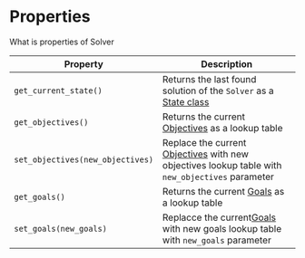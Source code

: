 # Properties

What is properties of Solver

| Property | Description |
| --- | --- | 
|`get_current_state()`| Returns the last found solution of the `Solver` as a [State class](../../state)|
|`get_objectives()`| Returns the current [Objectives](../../Objectives/objective) as a lookup table|
|`set_objectives(new_objectives)`| Replace the current [Objectives](../../Objectives/objective) with new objectives lookup table with `new_objectives` parameter |
|`get_goals()`| Returns the current [Goals](../../Goals/goal) as a lookup table|
|`set_goals(new_goals)`| Replacce the current[Goals](../../Goals/goal) with new goals lookup table with `new_goals` parameter|




